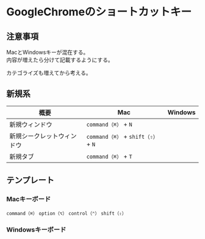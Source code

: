 # GoogleChromeのショートカットキー

## 注意事項

MacとWindowsキーが混在する。  
内容が増えたら分けて記載するようにする。

カテゴライズも増えてから考える。

## 新規系

|概要|Mac|Windows|
|-|-|-|
|新規ウィンドウ|`command（⌘）` + `N`||
|新規シークレットウィンドウ|`command（⌘）` + `shift（⇧）` + `N`||
|新規タブ|`command（⌘）` + `T`||

## テンプレート

### Macキーボード

`command（⌘）`
`option（⌥）`
`control（⌃）`
`shift（⇧）`

### Windowsキーボード